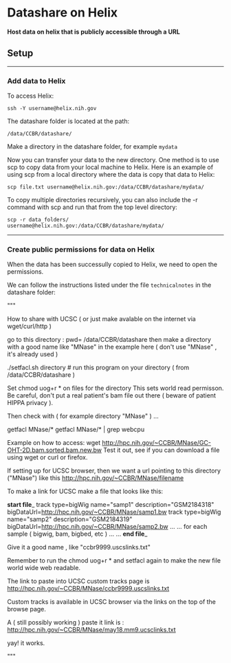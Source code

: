 # Datashare on Helix

**Host data on helix that is publicly accessible through a URL**

## Setup

---

### Add data to Helix


To access Helix:

`ssh -Y username@helix.nih.gov`

The datashare folder is located at the path:

`/data/CCBR/datashare/`

Make a directory in the datashare folder, for example `mydata`

Now you can transfer your data to the new directory. One method is to use scp to copy data from your local machine to Helix. Here is an example of using scp from a local directory where the data is copy that data to Helix:

`scp file.txt username@helix.nih.gov:/data/CCBR/datashare/mydata/`

To copy multiple directories recursively, you can also include the -r command with scp and run that from the top level directory:

`scp -r data_folders/ username@helix.nih.gov:/data/CCBR/datashare/mydata/`

---

### Create public permissions for data on Helix


When the data has been successully copied to Helix, we need to open the permissions.

We can follow the instructions listed under the file `technicalnotes` in the datashare folder:



"""

How to share with UCSC  ( or just make avalable on the internet via wget/curl/http )

go to this directory : pwd= /data/CCBR/datashare
then make a directory with a good name like "MNase" in the example here ( don't use "MNase" , it's already used )

./setfacl.sh directory    # run this program on your directory ( from /data/CCBR/datashare )

Set chmod uog+r * on files for the directory
This sets world read permisson.  Be careful, don't put a real patient's bam file out there ( beware of patient HIPPA privacy ).

Then check with ( for example directory "MNase" ) ...

getfacl MNase/*
getfacl MNase/* | grep webcpu

Example on how to access:
wget http://hpc.nih.gov/~CCBR/MNase/GC-OHT-2D.bam.sorted.bam.new.bw
Test it out, see if you can download a file using wget or curl or firefox.

If setting up for UCSC browser, then we want a url pointing to this directory ("MNase")
like this http://hpc.nih.gov/~CCBR/MNase/filename

To make a link for UCSC
make a file that looks like this:

________start file_________
track type=bigWig name="samp1" description="GSM2184318" bigDataUrl=http://hpc.nih.gov/~CCBR/MNase/samp1.bw
track type=bigWig name="samp2" description="GSM2184319" bigDataUrl=http://hpc.nih.gov/~CCBR/MNase/samp2.bw
...
... for each sample ( bigwig, bam, bigbed, etc ) ...
...
________end file_________

Give it a good name , like "ccbr9999.uscslinks.txt"

Remember to run the chmod uog+r * and setfacl  again to make the new file world wide web readable.

The link to paste into  UCSC custom tracks page is
http://hpc.nih.gov/~CCBR/MNase/ccbr9999.uscslinks.txt

Custom tracks is available in UCSC browser via the links on the top of the browse page.

A ( still possibly working ) paste it link is :
http://hpc.nih.gov/~CCBR/MNase/may18.mm9.ucsclinks.txt

yay! it works.

"""